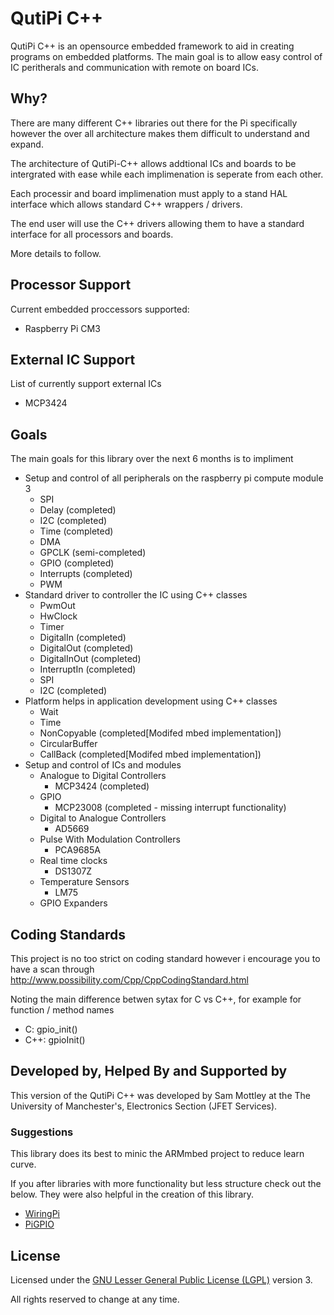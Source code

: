 # QutiPi C++

QutiPi C++ is an opensource embedded framework to aid in creating programs on embedded platforms.
The main goal is to allow easy control of IC peritherals and communication with remote on board ICs.

## Why?

There are many different C++ libraries out there for the Pi specifically however the over all architecture makes them difficult to understand and expand.

The architecture of QutiPi-C++ allows addtional ICs and boards to be intergrated with ease while each implimenation is seperate from each other.

Each processir and board implimenation must apply to a stand HAL interface which allows standard C++ wrappers / drivers.

The end user will use the C++ drivers allowing them to have a standard interface for all processors and boards.

More details to follow.

## Processor Support

Current embedded proccessors supported:

  * Raspberry Pi CM3


## External IC Support

List of currently support external ICs

  * MCP3424

## Goals

The main goals for this library over the next 6 months is to impliment

  * Setup and control of all peripherals on the raspberry pi compute module 3
    * SPI
    * Delay (completed)
    * I2C (completed)
    * Time (completed)
    * DMA
    * GPCLK (semi-completed)
    * GPIO (completed)
    * Interrupts (completed)
    * PWM
  * Standard driver to controller the IC using C++ classes
    * PwmOut
    * HwClock
    * Timer
    * DigitalIn (completed)
    * DigitalOut (completed)
    * DigitalInOut (completed)
    * InterruptIn (completed)
    * SPI
    * I2C (completed)
  * Platform helps in application development using C++ classes
    * Wait
    * Time
    * NonCopyable (completed[Modifed mbed implementation])
    * CircularBuffer
    * CallBack (completed[Modifed mbed implementation])
  * Setup and control of ICs and modules
    * Analogue to Digital Controllers
      * MCP3424 (completed)
    * GPIO
      * MCP23008 (completed - missing interrupt functionality)
    * Digital to Analogue Controllers
      * AD5669
    * Pulse With Modulation Controllers
      * PCA9685A
    * Real time clocks
      * DS1307Z
    * Temperature Sensors
      * LM75
    * GPIO Expanders

## Coding Standards

This project is no too strict on coding standard however i encourage you to have a scan through http://www.possibility.com/Cpp/CppCodingStandard.html

Noting the main difference betwen sytax for C vs C++, for example for function / method names

  * C: gpio_init()
  * C++: gpioInit()

## Developed by, Helped By and Supported by

This version of the QutiPi C++ was developed by Sam Mottley at the The University of Manchester's, Electronics Section (JFET Services).

### Suggestions

This library does its best to minic the ARMmbed project to reduce learn curve.

If you after libraries with more functionality but less structure check out the below. They were also helpful in the creation of this library.
  * [WiringPi](http://wiringpi.com/)
  * [PiGPIO](http://abyz.me.uk/rpi/pigpio/)


## License

Licensed under the [GNU Lesser General Public License (LGPL)](http://doc.qt.io/qt-5/lgpl.html) version 3.

All rights reserved to change at any time.
